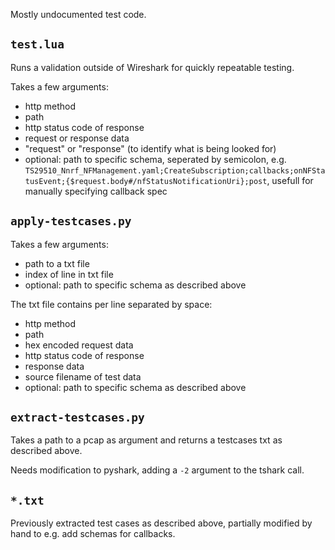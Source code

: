 Mostly undocumented test code.

## `test.lua`

Runs a validation outside of Wireshark for quickly repeatable testing.

Takes a few arguments:

- http method
- path
- http status code of response
- request or response data
- "request" or "response" (to identify what is being looked for)
- optional: path to specific schema, seperated by semicolon, e.g. `TS29510_Nnrf_NFManagement.yaml;CreateSubscription;callbacks;onNFStatusEvent;{$request.body#/nfStatusNotificationUri};post`, usefull for manually specifying callback spec

## `apply-testcases.py`

Takes a few arguments:

- path to a txt file
- index of line in txt file
- optional: path to specific schema as described above

The txt file contains per line separated by space:

- http method
- path
- hex encoded request data
- http status code of response
- response data
- source filename of test data
- optional: path to specific schema as described above

## `extract-testcases.py`

Takes a path to a pcap as argument and returns a testcases txt as described
above.

Needs modification to pyshark, adding a `-2` argument to the tshark call.

## `*.txt`

Previously extracted test cases as described above, partially modified by hand
to e.g. add schemas for callbacks.
